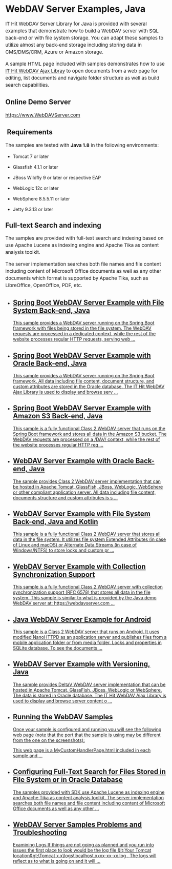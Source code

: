 
<h1>WebDAV Server Examples, Java</h1>
<div class="description"><p style="line-height: 22px; font-size: 15px; font-weight: normal;">IT Hit WebDAV Server Library for Java is provided with several examples that demonstrate how to build a WebDAV server with SQL back-end or with file system storage. You can adapt these samples to utilize almost any back-end storage including storing data in CMS/DMS/CRM, Azure or Amazon storage.</p>
<p style="line-height: 22px; font-size: 15px; font-weight: normal;">A sample HTML page included with samples demonstrates how to use <a title="IT Hit WebDAV Ajax Libray" href="https://www.webdavsystem.com/ajax/" target="_blank">IT Hit WebDAV Ajax Libray</a>&nbsp;to open documents from a web page for editing, list documents and navigate folder structure as well as build search capabilities.</p>
<h2>Online Demo Server</h2>
<p style="line-height: 22px; font-size: 15px; font-weight: normal;"><a title="https://www.WebDAVServer.com" href="https://www.WebDAVServer.com" target="_blank">https://www.WebDAVServer.com</a></p>
<h2>&nbsp;Requirements</h2>
<p style="line-height: 22px; font-size: 15px; font-weight: normal;">The samples are tested with <strong><span>Java 1.8</span></strong> in the following environments:</p>
<ul>
<li style="margin-bottom: 16px;">Tomcat 7 or later</li>
<li style="margin-bottom: 16px;">Glassfish 4.1.1 or later</li>
<li style="margin-bottom: 16px;">JBoss Wildfly 9 or later or respective EAP</li>
<li style="margin-bottom: 16px;">WebLogic 12c or later</li>
<li style="margin-bottom: 16px;">WebSphere 8.5.5.11 or later</li>
<li style="margin-bottom: 16px;">Jetty 9.3.13 or later</li>
</ul>
<h2>Full-text Search and indexing</h2>
<p style="line-height: 22px; font-size: 15px; font-weight: normal;">The samples are provided with full-text search and indexing based on use Apache Lucene as indexing engine and Apache Tika as content analysis toolkit.</p>
<p style="line-height: 22px; font-size: 15px; font-weight: normal;">The server implementation searches both file names and file content including content of Microsoft Office documents as well as any other documents which format is supported by Apache Tika, such as LibreOffice, OpenOffice, PDF, etc.</p></div>
<ul class="list">
<li>
<a class="link-header" href="https://github.com/ITHit/WebDAVServerSamplesJava/tree/master/Java/jakarta/springboot3fsstorage">
<h2>Spring Boot WebDAV Server Example with File System Back-end, Java</h2>
</a>

<a href="https://github.com/ITHit/WebDAVServerSamplesJava/tree/master/Java/jakarta/springboot3fsstorage">
<p>
This sample provides a WebDAV server running on the Spring Boot framework with files being stored in the file system. The WebDAV requests are processed in a dedicated context, while the rest of the website processes regular HTTP requests, serving web                                            <span>...</span>
</p>
</a>
</li>
<li>
<a class="link-header" href="https://github.com/ITHit/WebDAVServerSamplesJava/tree/master/Java/javax/springbootoraclestorage">
<h2>Spring Boot WebDAV Server Example with Oracle Back-end, Java</h2>
</a>

<a href="https://github.com/ITHit/WebDAVServerSamplesJava/tree/master/Java/javax/springbootoraclestorage">
<p>
This sample provides a WebDAV server running on the Spring Boot framework.&nbsp;All data including file content, document structure, and custom attributes are stored in the Oracle database.&nbsp;The&nbsp;IT Hit WebDAV Ajax Library&nbsp;is used to display and browse serv                                            <span>...</span>
</p>
</a>
</li>
<li>
<a class="link-header" href="https://github.com/ITHit/WebDAVServerSamplesJava/tree/master/Java/javax/springboots3storage">
<h2>Spring Boot WebDAV Server Example with Amazon S3 Back-end, Java</h2>
</a>

<a href="https://github.com/ITHit/WebDAVServerSamplesJava/tree/master/Java/javax/springboots3storage">
<p>
This sample&nbsp;is a fully functional Class 2 WebDAV server that runs on the Spring Boot framework and stores all data in the Amazon S3 bucket.&nbsp;The WebDAV requests are processed on a /DAV/ context, while the rest of the website processes regular HTTP req                                            <span>...</span>
</p>
</a>
</li>
<li>
<a class="link-header" href="https://github.com/ITHit/WebDAVServerSamplesJava/tree/master/Java/javax/oraclestorage">
<h2>WebDAV Server Example with Oracle Back-end, Java</h2>
</a>

<a href="https://github.com/ITHit/WebDAVServerSamplesJava/tree/master/Java/javax/oraclestorage">
<p>
The sample provides Class 2 WebDAV server implementation that can be hosted in Apache Tomcat, GlassFish, JBoss,&nbsp;WebLogic,&nbsp;WebSphere or other compliant application server. All data including file content, documents structure and custom attributes is s                                            <span>...</span>
</p>
</a>
</li>
<li>
<a class="link-header" href="https://github.com/ITHit/WebDAVServerSamplesJava/tree/master/Java/jakarta/filesystemstorage">
<h2>WebDAV Server Example with File System Back-end, Java and Kotlin</h2>
</a>

<a href="https://github.com/ITHit/WebDAVServerSamplesJava/tree/master/Java/jakarta/filesystemstorage">
<p>
This sample&nbsp;is a fully functional Class 2 WebDAV server that stores all data in the file system. It utilizes file system Extended Attributes (in case of Linux and macOS) or Alternate Data&nbsp;Streams (in case of Windows/NTFS) to store locks and custom pr                                            <span>...</span>
</p>
</a>
</li>
<li>
<a class="link-header" href="https://github.com/ITHit/WebDAVServerSamplesJava/tree/master/Java/jakarta/collectionsync">
<h2>WebDAV Server Example with Collection Synchronization Support</h2>
</a>

<a href="https://github.com/ITHit/WebDAVServerSamplesJava/tree/master/Java/jakarta/collectionsync">
<p>
This sample&nbsp;is a fully functional Class 2 WebDAV server with&nbsp;collection synchronization support (RFC 6578) that stores all data in the file system.&nbsp;This sample is similar to what is provided by the Java demo WebDAV server at: https://webdavserver.com                                            <span>...</span>
</p>
</a>
</li>
<li>
<a class="link-header" href="https://github.com/ITHit/WebDAVServerSamplesJava/tree/master/Java/android/androidfsstorage">
<h2>Java WebDAV Server Example for Android</h2>
</a>

<a href="https://github.com/ITHit/WebDAVServerSamplesJava/tree/master/Java/android/androidfsstorage">
<p>
This sample is a Class 2 WebDAV server that runs on Android. It uses modified&nbsp;NanoHTTPD as an application server and publishes files from a mobile application folder or from media folder. Locks and properties in SQLite database.
To see the documents                                             <span>...</span>
</p>
</a>
</li>
<li>
<a class="link-header" href="https://github.com/ITHit/WebDAVServerSamplesJava/tree/master/Java/javax/deltav">
<h2>WebDAV Server Example with Versioning, Java</h2>
</a>

<a href="https://github.com/ITHit/WebDAVServerSamplesJava/tree/master/Java/javax/deltav">
<p>
The sample provides&nbsp;DeltaV WebDAV server implementation that can be hosted in Apache Tomcat, GlassFish, JBoss,&nbsp;WebLogic or&nbsp;WebSphere. The data is stored in Oracle database.&nbsp;The IT Hit WebDAV Ajax Library is used to display and browse server content o                                            <span>...</span>
</p>
</a>
</li>
<li>
<a class="link-header" href="https://www.webdavsystem.com/javaserver/server_examples/running_webdav_samples/">
<h2>Running the WebDAV Samples</h2>
</a>

<a href="https://www.webdavsystem.com/javaserver/server_examples/running_webdav_samples/">
<p>
Once your&nbsp;sample is configured&nbsp;and running you will see the following web page (note that&nbsp;the port that the sample is using may be different from the one on the screenshots):

This web page is a MyCustomHandlerPage.html&nbsp;included in&nbsp;each sample&nbsp;and                                             <span>...</span>
</p>
</a>
</li>
<li>
<a class="link-header" href="https://www.webdavsystem.com/javaserver/server_examples/search/">
<h2>Configuring Full-Text Search for Files Stored in File System or in Oracle Database</h2>
</a>

<a href="https://www.webdavsystem.com/javaserver/server_examples/search/">
<p>
The&nbsp;samples provided with SDK&nbsp;use Apache Lucene&nbsp;as indexing engine and Apache Tika&nbsp;as content analysis toolkit.
The server implementation searches both file names and file content including content of Microsoft Office documents as well as any other                                             <span>...</span>
</p>
</a>
</li>
<li>
<a class="link-header" href="https://www.webdavsystem.com/javaserver/server_examples/troubleshooting/">
<h2>WebDAV Server Samples Problems and Troubleshooting</h2>
</a>

<a href="https://www.webdavsystem.com/javaserver/server_examples/troubleshooting/">
<p>
Examining Logs
If things are not going as planned and you run into issues the first place to look would be the log file&nbsp;&amp;lt;Your Tomcat location&amp;gt;\Tomcat x.x\logs\localhost.xxxx-xx-xx.log&nbsp;. The logs will reflect as to what is going on and it will                                             <span>...</span>
</p>
</a>
</li>
</ul>
